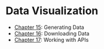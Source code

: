 # Data Visualization

- [Chapter 15](chapter_15/README.md): Generating Data
- [Chapter 16](chapter_16/README.md): Downloading Data
- [Chapter 17](chapter_17/README.md): Working with APIs

